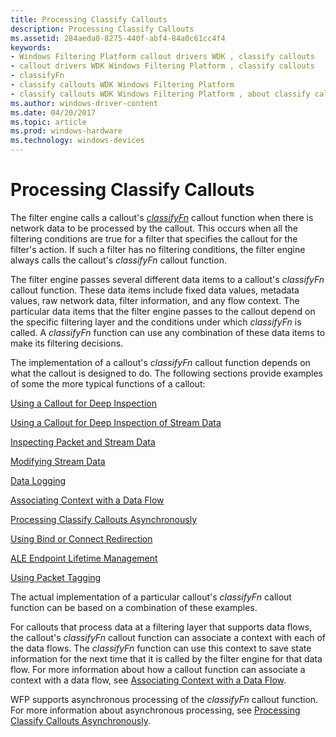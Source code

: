 ```yaml
---
title: Processing Classify Callouts
description: Processing Classify Callouts
ms.assetid: 284aeda0-8275-440f-abf4-84a0c61cc4f4
keywords:
- Windows Filtering Platform callout drivers WDK , classify callouts
- callout drivers WDK Windows Filtering Platform , classify callouts
- classifyFn
- classify callouts WDK Windows Filtering Platform
- classify callouts WDK Windows Filtering Platform , about classify callouts
ms.author: windows-driver-content
ms.date: 04/20/2017
ms.topic: article
ms.prod: windows-hardware
ms.technology: windows-devices
---
```


# Processing Classify Callouts


The filter engine calls a callout's [*classifyFn*](https://msdn.microsoft.com/library/windows/hardware/ff544890) callout function when there is network data to be processed by the callout. This occurs when all the filtering conditions are true for a filter that specifies the callout for the filter's action. If such a filter has no filtering conditions, the filter engine always calls the callout's *classifyFn* callout function.

The filter engine passes several different data items to a callout's *classifyFn* callout function. These data items include fixed data values, metadata values, raw network data, filter information, and any flow context. The particular data items that the filter engine passes to the callout depend on the specific filtering layer and the conditions under which *classifyFn* is called. A *classifyFn* function can use any combination of these data items to make its filtering decisions.

The implementation of a callout's *classifyFn* callout function depends on what the callout is designed to do. The following sections provide examples of some the more typical functions of a callout:

[Using a Callout for Deep Inspection](using-a-callout-for-deep-inspection.md)

[Using a Callout for Deep Inspection of Stream Data](using-a-callout-for-deep-inspection-of-stream-data.md)

[Inspecting Packet and Stream Data](inspecting-packet-and-stream-data.md)

[Modifying Stream Data](modifying-stream-data.md)

[Data Logging](data-logging.md)

[Associating Context with a Data Flow](associating-context-with-a-data-flow.md)

[Processing Classify Callouts Asynchronously](processing-classify-callouts-asynchronously.md)

[Using Bind or Connect Redirection](using-bind-or-connect-redirection.md)

[ALE Endpoint Lifetime Management](ale-endpoint-lifetime-management.md)

[Using Packet Tagging](using-packet-tagging.md)

The actual implementation of a particular callout's *classifyFn* callout function can be based on a combination of these examples.

For callouts that process data at a filtering layer that supports data flows, the callout's *classifyFn* callout function can associate a context with each of the data flows. The *classifyFn* function can use this context to save state information for the next time that it is called by the filter engine for that data flow. For more information about how a callout function can associate a context with a data flow, see [Associating Context with a Data Flow](associating-context-with-a-data-flow.md).

WFP supports asynchronous processing of the *classifyFn* callout function. For more information about asynchronous processing, see [Processing Classify Callouts Asynchronously](processing-classify-callouts-asynchronously.md).

 

 





